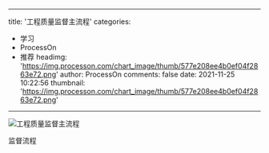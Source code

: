 
---
title: '工程质量监督主流程'
categories: 
 - 学习
 - ProcessOn
 - 推荐
headimg: 'https://img.processon.com/chart_image/thumb/577e208ee4b0ef04f2863e72.png'
author: ProcessOn
comments: false
date: 2021-11-25 10:22:56
thumbnail: 'https://img.processon.com/chart_image/thumb/577e208ee4b0ef04f2863e72.png'
---

<div>   
<img class="thumb" alt="工程质量监督主流程" src="https://img.processon.com/chart_image/thumb/577e208ee4b0ef04f2863e72.png" referrerpolicy="no-referrer">
<p>监督流程</p>  
</div>
            